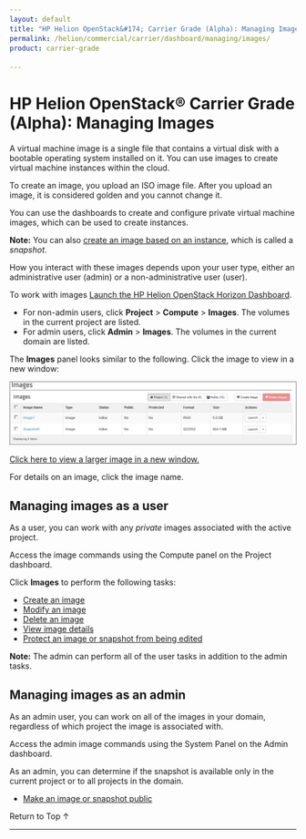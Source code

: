 ```yaml
---
layout: default
title: "HP Helion OpenStack&#174; Carrier Grade (Alpha): Managing Images"
permalink: /helion/commercial/carrier/dashboard/managing/images/
product: carrier-grade

---
```

<!--UNDER REVISION-->

<script>

function PageRefresh {
onLoad="window.refresh"
}

PageRefresh();

</script>

<!-- <p style="font-size: small;"> <a href="/helion/commercial/carrier/ga1/install/">&#9664; PREV</a> | <a href="/helion/commercial/carrier/ga1/install-overview/">&#9650; UP</a> | <a href="/helion/commercial/carrier/ga1/">NEXT &#9654;</a></p> -->

# HP Helion OpenStack&#174; Carrier Grade (Alpha): Managing Images

A virtual machine image is a single file that contains a virtual disk with a bootable operating system installed on it. You can use images to create virtual machine instances within the cloud. 

To create an image, you upload an ISO image file. After you upload an image, it is considered golden and you cannot change it.

You can use the dashboards to create and configure private virtual machine images, which can be used to create instances.

**Note:** You can also [create an image based on an instance](/helion/commercial/carrier/dashboard/managing/images/public/), which is called a *snapshot*.

How you interact with these images depends upon your user type, either an administrative user (admin) or a non-administrative user (user). 

To work with images [Launch the HP Helion OpenStack Horizon Dashboard](/helion/openstack/carrier/dashboard/login/).

* For non-admin users, click **Project** > **Compute** > **Images**. The volumes in the current project are listed.
* For admin users, click **Admin** > **Images**. The volumes in the current domain are listed.

The **Images** panel looks similar to the following. Click the image to view in a new window: 

<img src="media/CGH-Helion-Images.png"/>

<a href="javascript:window.open('/content/documentation/media/media/CGH-Helion-Images.png','_blank','toolbar=no,menubar=no,resizable=yes,scrollbars=yes')">Click here to view a larger image in a new window.</a>

For details on an image, click the image name. 


## Managing images as a user ##

As a user, you can work with any *private* images associated with the active project.

Access the image commands using the Compute panel on the Project dashboard. 

Click **Images** to perform the following tasks:

* [Create an image](/helion/commercial/carrier/dashboard/managing/images/create/)
* [Modify an image](/helion/commercial/carrier/dashboard/managing/images/modify/)
* [Delete an image](/helion/commercial/carrier/dashboard/managing/images/delete/)
* [View image details](/helion/commercial/carrier/dashboard/managing/images/details/)
* [Protect an image or snapshot from being edited](/helion/commercial/carrier/dashboard/managing/images/protect/)

**Note:** The admin can perform all of the user tasks in addition to the admin tasks.



## Managing images as an admin ##

As an admin user, you can work on all of the images in your domain, regardless of which project the image is associated with. 

Access the admin image commands using the System Panel  on the Admin dashboard.

As an admin, you can determine if the snapshot is available only in the current project or to all projects in the domain.

* [Make an image or snapshot public](/helion/commercial/carrier/dashboard/managing/images/public/)

<a href="#top" style="padding:14px 0px 14px 0px; text-decoration: none;"> Return to Top &#8593; </a>


----

